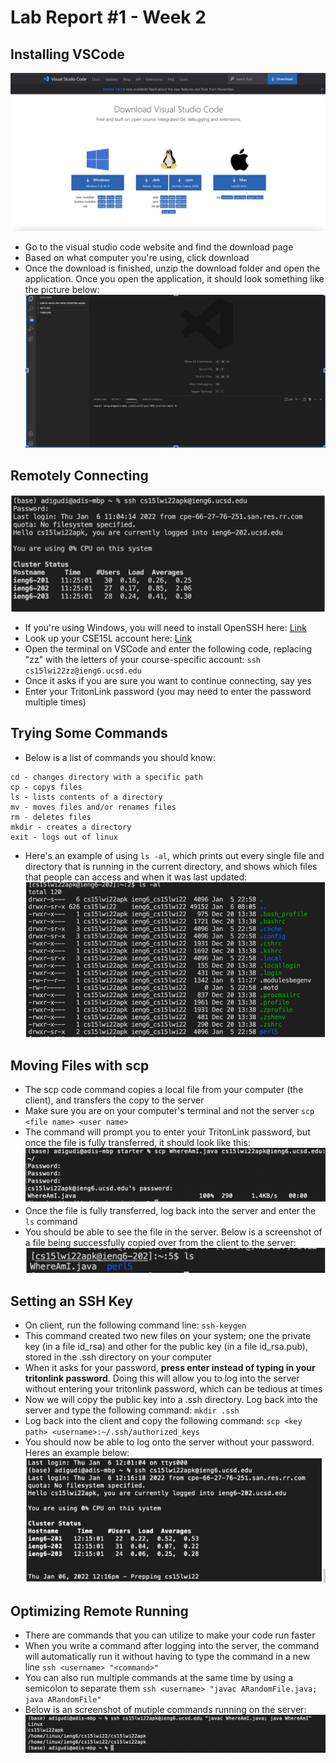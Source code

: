 # Lab Report #1 - Week 2

## Installing VSCode
![Image](/images/VSCode.png)
* Go to the visual studio code website and find the download page
* Based on what computer you're using, click download
* Once the download is finished, unzip the download folder and open the application. Once you open the application, it should look something like the picture below:
![Image](/images/VSCodeOpen.png)

## Remotely Connecting
![Image](/images/RemoteConnect.png)
* If you're using Windows, you will need to install OpenSSH here: [Link](https://docs.microsoft.com/en-us/windows-server/administration/openssh/openssh_install_firstuse)
* Look up your CSE15L account here: [Link](https://sdacs.ucsd.edu/~icc/index.php)
* Open the terminal on VSCode and enter the following code, replacing "zz" with the letters of your course-specific account:
`ssh cs15lwi22zz@ieng6.ucsd.edu`
* Once it asks if you are sure you want to continue connecting, say yes
* Enter your TritonLink password (you may need to enter the password multiple times)

## Trying Some Commands
* Below is a list of commands you should know:
```
cd - changes directory with a specific path
cp - copys files
ls - lists contents of a directory
mv - moves files and/or renames files
rm - deletes files
mkdir - creates a directory
exit - logs out of linux
```
* Here's an example of using `ls -al`, which prints out every single file and directory that is running in the current directory, and shows which files that people can access and when it was last updated:
![Image](/images/TryingSomeCommands.png)

## Moving Files with scp
* The scp code command copies a local file from your computer (the client), and transfers the copy to the server
* Make sure you are on your computer's terminal and not the server
`scp <file name> <user name>`
* The command will prompt you to enter your TritonLink password, but once the file is fully transferred, it should look like this:
![Image](/images/SCP.png)
* Once the file is fully transferred, log back into the server and enter the `ls` command
* You should be able to see the file in the server. Below is a screenshot of a file being successfully copied over from the client to the server:
![Image](/images/SCP-LS.png)

## Setting an SSH Key
* On client, run the following command line:
`ssh-keygen`
* This command created two new files on your system; one the private key (in a file id_rsa) and other for the public key (in a file id_rsa.pub), stored in the .ssh directory on your computer
* When it asks for your password, **press enter instead of typing in your tritonlink password**. Doing this will allow you to log into the server without entering your tritonlink password, which can be tedious at times
* Now we will copy the public key into a .ssh directory. Log back into the server and type the following command:
`mkdir .ssh`
* Log back into the client and copy the following command:
`scp <key path> <username>:~/.ssh/authorized_keys`
* You should now be able to log onto the server without your password. Heres an example below:
![Image](/images/SSHKey.png)

## Optimizing Remote Running
* There are commands that you can utilize to make your code run faster
* When you write a command after logging into the server, the command will automatically run it without having to type the command in a new line
`ssh <username> "<command>"`
* You can also run multiple commands at the same time by using a semicolon to separate them 
`ssh <username> "javac ARandomFile.java; java ARandomFile"`
* Below is an screenshot of mutiple commands running on the server:
![Image](/images/OptimizingRemoteRunning.png)
